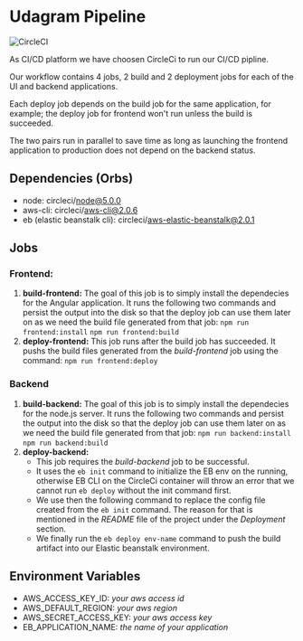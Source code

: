 # Udagram Pipeline
![CircleCI](https://img.shields.io/circleci/build/github/mmosalam217/Udagram?token=c49a401c089fc00ac820b5806b8acb5ba5ffa7f9)

As CI/CD platform we have choosen CircleCi to run our CI/CD pipline.

Our workflow contains 4 jobs, 2 build and 2 deployment jobs for each of the UI and backend applications.

Each deploy job depends on the build job for the same application, for example; the deploy job for frontend won't run unless the build is succeeded.

The two pairs run in parallel to save time as long as launching the frontend application to production does not depend on the backend status.

## Dependencies (Orbs)
  - node: circleci/node@5.0.0
  - aws-cli: circleci/aws-cli@2.0.6
  - eb (elastic beanstalk cli): circleci/aws-elastic-beanstalk@2.0.1

## Jobs
### Frontend:
1. **build-frontend:**
    The goal of this job is to simply install the dependecies for the Angular application.
    It runs the following two commands and persist the output into the disk so that the deploy job can use them later on as we need the build file generated from that job:
    ```npm run frontend:install```
    ```npm run frontend:build```
2. **deploy-frontend:**
    This job runs after the build job has succeeded. It pushs the build files generated from the *build-frontend* job using the command:
    ```npm run frontend:deploy```
### Backend
1. **build-backend:**
    The goal of this job is to simply install the dependecies for the node.js server.
    It runs the following two commands and persist the output into the disk so that the deploy job can use them later on as we need the build file generated from that job:
    ```npm run backend:install```
    ```npm run backend:build```
2. **deploy-backend:**
    - This job requires the *build-backend* job to be successful.
    - It uses the `eb init` command to initialize the EB env on the running, otherwise EB CLI on the CircleCi container will throw an error that we cannot run `eb deploy` without the init command first.
    - We use then the following command to replace the config file created from the `eb init` command. The reason for that is mentioned in the *README* file of the project under the *Deployment* section.
    - We finally run the `eb deploy env-name` command to push the build artifact into our Elastic beanstalk environment.


## Environment Variables
- AWS_ACCESS_KEY_ID: *your aws access id*
- AWS_DEFAULT_REGION: *your aws region*
- AWS_SECRET_ACCESS_KEY: *your aws access key*
- EB_APPLICATION_NAME: *the name of your application*